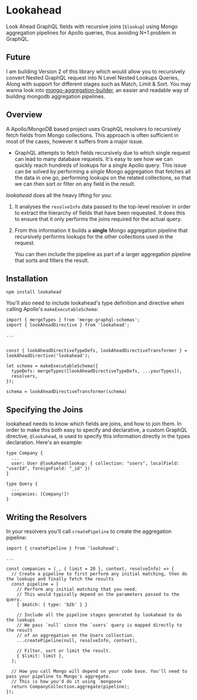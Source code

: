 # Lookahead
Look Ahead GraphQL fields with recursive joins (`$lookup`) using Mongo aggregation pipelines for Apollo queries, thus avoiding N+1 problem in GraphQL.
## Future
I am building Version 2 of this library which would allow you to recursively convert Nested GraphQL request into N Level Nested Lookups Queries, Along with support for different stages such as Match, Limit & Sort.
You may wanna look into [mongo-aggregation-builder](https://github.com/smithg09/mongo-aggregation-builder), an easier and readable way of building mongodb aggregation pipelines.   

## Overview

A Apollo/MongoDB based project uses GraphQL resolvers to recursively fetch fields from Mongo collections. This approach is often sufficient in most of the cases, however it suffers from a major issue.
- GraphQL attempts to fetch fields recursively due to which single request can lead to many database requests. It's easy to see how we can quickly reach hundreds of lookups for a single Apollo query.
This issue can be solved by performing a _single_ Mongo aggregation that fetches all the data in one go, performing lookups on the related collections, so that we can then sort or filter on any field in the result.

_lookahead_ does all the heavy lifting for you:

1. It analyses the `resolveInfo` data passed to the top-level resolver in order to extract the hierarchy of
   fields that have been requested. It does this to ensure that it only performs the joins required for the
   actual query.

2. From this information it builds a **single** Mongo aggregation pipeline that recursively performs lookups
   for the other collections used in the request.

   You can then include the pipeline as part of a larger aggregation pipeline that sorts and filters the result.

## Installation

```
npm install lookahead
```

You'll also need to include lookahead's type definition and directive when calling Apollo's `makeExecutableSchema`:

```
import { mergeTypes } from 'merge-graphql-schemas';
import { lookAheadDirective } from 'lookahead';

...


const { lookAheadDirectiveTypeDefs, lookAheadDirectiveTransformer } = lookAheadDirective('lookahead');

let schema = makeExecutableSchema({
  typeDefs: mergeTypes([lookAheadDirectiveTypeDefs, ...yourTypes]),
  resolvers,
});

schema = lookAheadDirectiveTransformer(schema)
```

## Specifying the Joins

lookahead needs to know which fields are joins, and how to join them. In order to make this both easy to specify and declarative,
a custom GraphQL directive, `@lookahead`, is used to specify this information directly in the types declaration. Here's an example:

```
type Company {
  ...
  user: User @lookahead(lookup: { collection: "users", localField: "userId", foreignField: "_id" })
}

type Query {
  ...
  companies: [Company!]!
}
```

## Writing the Resolvers

In your resolvers you'll call `createPipeline` to create the aggregation pipeline:

```
import { createPipeline } from 'lookahead';

...

const companies = (_, { limit = 20 }, context, resolveInfo) => {
  // Create a pipeline to first perform any initial matching, then do the lookups and finally fetch the results
  const pipeline = [
    // Perform any initial matching that you need.
    // This would typically depend on the parameters passed to the query.
    { $match: { type: 'b2b' } }

    // Include all the pipeline stages generated by lookahead to do the lookups
    // We pass `null` since the `users` query is mapped directly to the result
    // of an aggregation on the Users collection.
    ...createPipeline(null, resolveInfo, context),

    // Filter, sort or limit the result.
    { $limit: limit },
  ];

  // How you call Mongo will depend on your code base. You'll need to pass your pipeline to Mongo's aggregate.
  // This is how you'd do it using `mongoose`
  return CompanyCollection.aggregate(pipeline);
});

```
